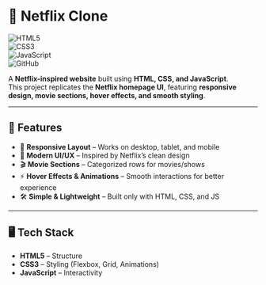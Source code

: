# 🎥 Netflix Clone  

![HTML5](https://img.shields.io/badge/HTML5-E34F26?style=for-the-badge&logo=html5&logoColor=white)  
![CSS3](https://img.shields.io/badge/CSS3-1572B6?style=for-the-badge&logo=css3&logoColor=white)  
![JavaScript](https://img.shields.io/badge/JavaScript-F7DF1E?style=for-the-badge&logo=javascript&logoColor=black)  
![GitHub](https://img.shields.io/badge/GitHub-100000?style=for-the-badge&logo=github&logoColor=white)  

A **Netflix-inspired website** built using **HTML, CSS, and JavaScript**.  
This project replicates the **Netflix homepage UI**, featuring **responsive design, movie sections, hover effects, and smooth styling**.  

---

## 🚀 Features  
- 📱 **Responsive Layout** – Works on desktop, tablet, and mobile  
- 🎨 **Modern UI/UX** – Inspired by Netflix’s clean design  
- 🎬 **Movie Sections** – Categorized rows for movies/shows  
- ⚡ **Hover Effects & Animations** – Smooth interactions for better experience  
- 🛠️ **Simple & Lightweight** – Built only with HTML, CSS, and JS  

---

## 🖥️ Tech Stack  
- **HTML5** – Structure  
- **CSS3** – Styling (Flexbox, Grid, Animations)  
- **JavaScript** – Interactivity  

